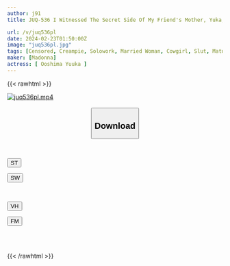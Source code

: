 ```yaml
---
author: j91
title: JUQ-536 I Witnessed The Secret Side Of My Friend's Mother, Yuka, And Was Trained To Keep Her Secret In The Cowgirl Position With A Secret Creampie Vibrator... Yuka Oshima

url: /v/juq536pl
date: 2024-02-23T01:50:00Z
image: "juq536pl.jpg"
tags: [Censored, Creampie, Solowork, Married Woman, Cowgirl, Slut, Mature Woman	]
maker: [Madonna]
actress: [ Ooshima Yuuka ]
---
```



{{< rawhtml >}}

<div class="video" data-videoid="Pk2XAxjg7xC0Kdd">
    <a href="javascript:;">
        <img src="/v/juq536pl/juq536pl.jpg" width="WIDTH" height="HEIGHT" alt="juq536pl.mp4" loading="lazy">
    </a>
</div>

<script type="text/javascript" src="https://j91.asia/asset/on-demand-st.js"></script>

<br>
  <link rel="stylesheet" href="https://j91.asia/asset/bs5.css">
  
  <center>
  <button class="btn btn-primary" type="button" data-bs-toggle="collapse" data-bs-target=".multi-collapse" aria-expanded="false" aria-controls="multiCollapseExample1 multiCollapseExample2"><h2>Download</h2></button></center>
</p>
<div class="row">
  <div class="col">
    <div class="collapse multi-collapse" id="multiCollapseExample1">
      <div class="card card-body">
	      	      <br>
<div class="buttons">  
<p><a href="https://streamtape.to/v/Pk2XAxjg7xC0Kdd" target="_blank"><button class="btn-hover color-3"><i class="fa fa-download"></i> ST</button></a></p>
<p><a href="https://cdnwish.com/6l2jhshlcxm9" target="_blank"><button class="btn-hover color-2"><i class="fa fa-download"></i> SW</button></a></p></div>
    </div>
  </div>
</div>
  <div class="col">
    <div class="collapse multi-collapse" id="multiCollapseExample2">
      <div class="card card-body">
	      <br>
<div class="buttons">
<p><a href="javascript:;"><button class="btn-hover color-9"><i class="fa fa-download"></i> VH</button></a></p>
<p><a href="javascript:;"><button class="btn-hover color-8"><i class="fa fa-download"></i> FM</button></a></p></div>
<br><br>
      </div>
    </div>
  </div>
</div>

{{< /rawhtml >}}
